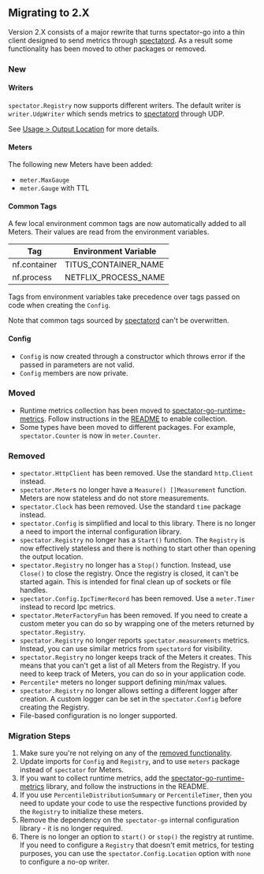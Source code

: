 ## Migrating to 2.X

Version 2.X consists of a major rewrite that turns spectator-go into a thin client designed to send
metrics through [spectatord](https://github.com/Netflix-Skunkworks/spectatord). As a result some
functionality has been moved to other packages or removed.

### New

#### Writers

`spectator.Registry` now supports different writers. The default writer is `writer.UdpWriter` which
sends metrics to [spectatord](https://github.com/Netflix-Skunkworks/spectatord) through UDP.

See [Usage > Output Location](usage.md#output-location) for more details.

#### Meters

The following new Meters have been added:

* `meter.MaxGauge`
* `meter.Gauge` with TTL

#### Common Tags

A few local environment common tags are now automatically added to all Meters. Their values are read
from the environment variables.

| Tag          | Environment Variable |
|--------------|----------------------|
| nf.container | TITUS_CONTAINER_NAME |
| nf.process   | NETFLIX_PROCESS_NAME |

Tags from environment variables take precedence over tags passed on code when creating the `Config`.

Note that common tags sourced by [spectatord](https://github.com/Netflix-Skunkworks/spectatord) can't be overwritten.

#### Config

* `Config` is now created through a constructor which throws error if the passed in parameters are not valid.
* `Config` members are now private.

### Moved

* Runtime metrics collection has been moved
  to [spectator-go-runtime-metrics](https://github.com/Netflix/spectator-go-runtime-metrics). Follow instructions in
  the [README](https://github.com/Netflix/spectator-go-runtime-metrics) to enable collection.
* Some types have been moved to different packages. For example, `spectator.Counter` is now in `meter.Counter`.

### Removed

* `spectator.HttpClient` has been removed. Use the standard `http.Client` instead.
* `spectator.Meter`s no longer have a `Measure() []Measurement` function. Meters are now stateless and do not store
  measurements.
* `spectator.Clock` has been removed. Use the standard `time` package instead.
* `spectator.Config` is simplified and local to this library. There is no longer a need to import the internal
  configuration library.
* `spectator.Registry` no longer has a `Start()` function. The `Registry` is now effectively stateless and there is
  nothing to start other than opening the output location.
* `spectator.Registry` no longer has a `Stop()` function. Instead, use `Close()` to close the registry. Once the
  registry is closed, it can't be started again. This is intended for final clean up of sockets or file handles.
* `spectator.Config.IpcTimerRecord` has been removed. Use a `meter.Timer` instead to record Ipc metrics.
* `spectator.MeterFactoryFun` has been removed. If you need to create a custom meter you can do so by wrapping one of
  the meters returned by `spectator.Registry`.
* `spectator.Registry` no longer reports `spectator.measurements` metrics. Instead, you can use similar metrics from
  `spectatord` for visibility.
* `spectator.Registry` no longer keeps track of the Meters it creates. This means that you can't get a list of all Meters
  from the Registry. If you need to keep track of Meters, you can do so in your application code.
* `Percentile*` meters no longer support defining min/max values.
* `spectator.Registry` no longer allows setting a different logger after creation. A custom logger can be set in the
  `spectator.Config` before creating the Registry.
* File-based configuration is no longer supported.

### Migration Steps

1. Make sure you're not relying on any of the [removed functionality](#removed).
2. Update imports for `Config` and `Registry`, and to use `meters` package instead of `spectator` for Meters.
3. If you want to collect runtime metrics, add the [spectator-go-runtime-metrics](https://github.com/Netflix/spectator-go-runtime-metrics)
   library, and follow the instructions in the README.
4. If you use `PercentileDistributionSummary` or `PercentileTimer`, then  you need to update your code to use the
   respective functions provided by the `Registry` to initialize these meters.
5. Remove the dependency on the `spectator-go` internal configuration library - it is no longer required.
6. There is no longer an option to `start()` or `stop()` the registry at runtime. If you need to configure a `Registry`
   that doesn't emit metrics, for testing purposes, you can use the `spectator.Config.Location` option with `none` to
   configure a no-op writer.
